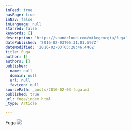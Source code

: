 ```yaml
---
inFeed: true
hasPage: true
inNav: false
inLanguage: null
starred: false
keywords: []
description: 'https://soundcloud.com/mikegeorgia/fuga'
datePublished: '2016-02-03T05:31:01.697Z'
dateModified: '2016-02-03T05:28:46.440Z'
title: Fuga
author: []
authors: []
publisher:
  name: null
  domain: null
  url: null
  favicon: null
sourcePath: _posts/2016-02-03-fuga.md
published: true
url: fuga/index.html
_type: Article

---
```

Fuga
![](https://the-grid-user-content.s3-us-west-2.amazonaws.com/1bc792fa-abf1-496d-a003-de7361264652.jpg)
